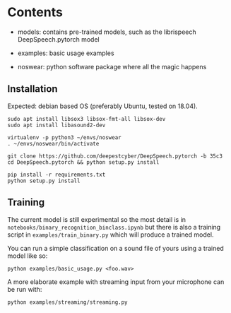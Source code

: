 # Contents

- models: contains pre-trained models, such as the librispeech
  	      DeepSpeech.pytorch model

- examples: basic usage examples

- noswear: python software package where all the magic happens


## Installation

Expected: debian based OS (preferably Ubuntu, tested on 18.04).

	sudo apt install libsox3 libsox-fmt-all libsox-dev
	sudo apt install libasound2-dev

	virtualenv -p python3 ~/envs/noswear
	. ~/envs/noswear/bin/activate

	git clone https://github.com/deepestcyber/DeepSpeech.pytorch -b 35c3
	cd DeepSpeech.pytorch && python setup.py install

	pip install -r requirements.txt
	python setup.py install


## Training

The current model is still experimental so the most detail is
in `notebooks/binary_recognition_binclass.ipynb` but there is
also a training script in `examples/train_binary.py` which
will produce a trained model.

You can run a simple classification on a sound file of yours
using a trained model like so:

	python examples/basic_usage.py <foo.wav>

A more elaborate example with streaming input from your microphone
can be run with:

	python examples/streaming/streaming.py
